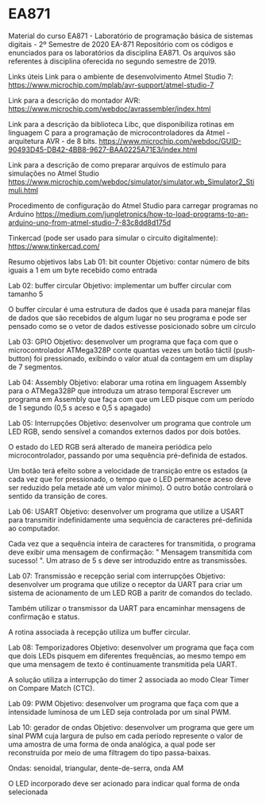 # EA871
Material do curso EA871 - Laboratório de programação básica de sistemas digitais - 2º Semestre de 2020
EA-871
Repositório com os códigos e enunciados para os laboratórios da disciplina EA871. Os arquivos são referentes à disciplina oferecida no segundo semestre de 2019.

Links úteis
Link para o ambiente de desenvolvimento Atmel Studio 7: https://www.microchip.com/mplab/avr-support/atmel-studio-7

Link para a descrição do montador AVR: https://www.microchip.com/webdoc/avrassembler/index.html

Link para a descrição da biblioteca Libc, que disponibiliza rotinas em linguagem C para a programação de microcontroladores da Atmel - arquitetura AVR - de 8 bits. https://www.microchip.com/webdoc/GUID-90493D45-DB42-4BB8-9627-BAA0225A71E3/index.html

Link para a descrição de como preparar arquivos de estímulo para simulações no Atmel Studio https://www.microchip.com/webdoc/simulator/simulator.wb_Simulator2_Stimuli.html

Procedimento de configuração do Atmel Studio para carregar programas no Arduino https://medium.com/jungletronics/how-to-load-programs-to-an-arduino-uno-from-atmel-studio-7-83c8dd8d175d

Tinkercad (pode ser usado para simular o circuito digitalmente): https://www.tinkercad.com/

Resumo objetivos labs
Lab 01: bit counter
Objetivo: contar número de bits iguais a 1 em um byte recebido como entrada

Lab 02: buffer circular
Objetivo: implementar um buffer circular com tamanho 5

O buffer circular é uma estrutura de dados que é usada para manejar filas de dados que são recebidos de algum lugar no seu programa e pode ser pensado como se o vetor de dados estivesse posicionado sobre um círculo

Lab 03: GPIO
Objetivo: desenvolver um programa que faça com que o microcontrolador ATMega328P conte quantas vezes um botão táctil (push-button) foi pressionado, exibindo o valor atual da contagem em um display de 7 segmentos.

Lab 04: Assembly
Objetivo: elaborar uma rotina em linguagem Assembly para o ATMega328P que introduza um atraso temporal Escrever um programa em Assembly que faça com que um LED pisque com um período de 1 segundo (0,5 s aceso e 0,5 s apagado)

Lab 05: Interrupções
Objetivo: desenvolver um programa que controle um LED RGB, sendo sensível a comandos externos dados por dois botões.

O estado do LED RGB será alterado de maneira periódica pelo microcontrolador, passando por uma sequência pré-definida de estados.

Um botão terá efeito sobre a velocidade de transição entre os estados (a cada vez que for pressionado, o tempo que o LED permanece aceso deve ser reduzido pela metade até um valor mínimo). O outro botão controlará o sentido da transição de cores.

Lab 06: USART
Objetivo: desenvolver um programa que utilize a USART para transmitir indefinidamente uma sequência de caracteres pré-definida ao computador.

Cada vez que a sequência inteira de caracteres for transmitida, o programa deve exibir uma mensagem de confirmação: " Mensagem transmitida com sucesso! ". Um atraso de 5 s deve ser introduzido entre as transmissões.

Lab 07: Transmissão e recepção serial com interrupções
Objetivo: desenvolver um programa que utilize o receptor da UART para criar um sistema de acionamento de um LED RGB a paritr de comandos do teclado.

Também utilizar o transmissor da UART para encaminhar mensagens de confirmação e status.

A rotina associada à recepção utiliza um buffer circular.

Lab 08: Temporizadores
Objetivo: desenvolver um programa que faça com que dois LEDs pisquem em diferentes frequências, ao mesmo tempo em que uma mensagem de texto é continuamente transmitida pela UART.

A solução utiliza a interrupção do timer 2 associada ao modo Clear Timer on Compare Match (CTC).

Lab 09: PWM
Objetivo: desenvolver um programa que faça com que a intensidade luminosa de um LED seja controlada por um sinal PWM.

Lab 10: gerador de ondas
Objetivo: desenvolver um programa que gere um sinal PWM cuja largura de pulso em cada período represente o valor de uma amostra de uma forma de onda analógica, a qual pode ser reconstruída por meio de uma filtragem do tipo passa-baixas.

Ondas: senoidal, triangular, dente-de-serra, onda AM

O LED incorporado deve ser acionado para indicar qual forma de onda selecionada
